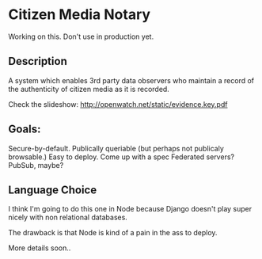 # Citizen Media Notary

Working on this. Don't use in production yet.

## Description

A system which enables 3rd party data observers who maintain a record of the authenticity of citizen media as it is recorded.

Check the slideshow: http://openwatch.net/static/evidence.key.pdf

## Goals:

Secure-by-default.
Publically queriable (but perhaps not publicaly browsable.)
Easy to deploy.
Come up with a spec
Federated servers? PubSub, maybe?

## Language Choice

I think I'm going to do this one in Node because Django doesn't play super nicely with non relational databases.

The drawback is that Node is kind of a pain in the ass to deploy.

More details soon..
